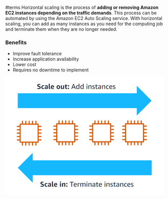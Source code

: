 #terms 
Horizontal scaling is the process of **adding or removing Amazon EC2 instances depending on the traffic demands**. This process can be automated by using the Amazon EC2 Auto Scaling service. With horizontal scaling, you can add as many instances as you need for the computing job and terminate them when they are no longer needed.
### Benefits
- Improve fault tolerance
- Increase application availability
- Lower cost
- Requires no downtime to implement

![Horizontal Scaling](../attachments/horizontal_scaling.png)